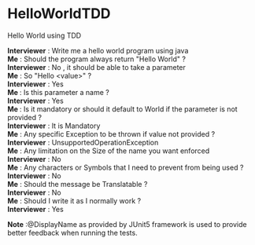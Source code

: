 # HelloWorldTDD
Hello World using TDD

<b>Interviewer</b> : Write me a hello world program using java <br>
<b>Me</b> : Should the program always return "Hello World" ? <br>
<b>Interviewer</b> : No , it should be able to take a parameter <br>
<b>Me</b> : So "Hello \<value\>" ? <br>
<b>Interviewer</b> : Yes <br>
<b>Me </b>: Is this parameter a name ? <br>
<b>Interviewer</b> : Yes <br>
<b>Me </b>: Is it mandatory or should it default to World if the parameter is not provided ? <br>
<b>Interviewer</b> : It is Mandatory <br>
<b>Me</b> : Any specific Exception to be thrown if value not provided ? <br>
<b>Interviewer</b> : UnsupportedOperationException <br>
<b>Me</b> : Any limitation on the Size of the name you want enforced <br>
<b>Interviewer</b> : No <br>
<b>Me</b> : Any characters or Symbols that I need to prevent from being used ? <br>
<b>Interviewer</b> : No <br>
<b>Me</b> : Should the message be Translatable ? <br>
<b>Interviewer</b> : No <br>
<b>Me</b> : Should I write it as I normally work ? <br>
<b>Interviewer</b> : Yes <br>
  
<p><b>Note</b> :@DisplayName as provided by JUnit5 framework is used to provide better
feedback when running the tests.
